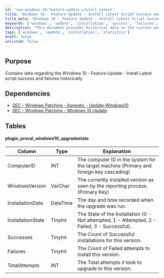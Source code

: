 ```yaml
---
id: 'cwa-windows-10-feature-update-install-latest'
title: 'Windows 10 - Feature Update - Install Latest Script Success and Failures'
title_meta: 'Windows 10 - Feature Update - Install Latest Script Success and Failures'
keywords: ['windows', 'update', 'installation', 'success', 'failures', 'statistics']
description: 'This document provides historical data on the success and failure rates of the Windows 10 Feature Update Install Latest script. It includes dependencies, relevant tables, and a detailed explanation of the installation states and statistics related to the update process.'
tags: ['windows', 'update', 'installation', 'statistics']
draft: false
unlisted: false
---
```

## Purpose

Contains data regarding the Windows 10 - Feature Update - Install Latest script success and failures historically.

## Dependencies

- [SEC - Windows Patching - Agnostic - Update-Windows10](https://proval.itglue.com/DOC-5078775-9447713)
- [SEC - Windows Patching - Windows 10 Update](https://proval.itglue.com/DOC-5078775-9560440)

## Tables

#### plugin_proval_windows10_upgradestats

| Column            | Type      | Explanation                                                                                     |
|-------------------|-----------|-------------------------------------------------------------------------------------------------|
| ComputerID        | INT       | The computer ID in the system for the target machine (Primary and foreign key cascading)       |
| WindowsVersion     | VarChar   | The currently installed version as seen by the reporting process. (Primary Key)                |
| InstallationDate   | DateTime  | The day and time recorded when the upgrade was run.                                           |
| InstallationState  | TinyInt   | The State of the Installation (0 - Not attempted, 1 - Attempted, 2 - Failed, 3 - Successful). |
| Successes          | TinyInt   | The Count of Successful installations for this version.                                        |
| Failures           | TinyInt   | The Count of Failed attempts to install this version.                                          |
| TotalAttempts      | INT       | The Total attempts it took to upgrade to this version.                                         |




